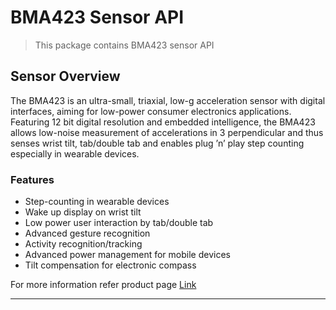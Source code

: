 # BMA423 Sensor API

> This package contains BMA423 sensor API

## Sensor Overview
The BMA423 is an ultra-small, triaxial, low-g acceleration sensor with digital interfaces, aiming for low-power consumer electronics applications. Featuring 12 bit digital resolution and embedded intelligence, the BMA423 allows low-noise measurement of accelerations in 3 perpendicular and thus senses wrist tilt, tab/double tab and enables plug ’n’ play step counting especially in wearable devices.

### Features

- Step-counting in wearable devices
- Wake up display on wrist tilt
- Low power user interaction by tab/double tab
- Advanced gesture recognition
- Activity recognition/tracking
- Advanced power management for mobile devices
- Tilt compensation for electronic compass

For more information refer product page [Link](https://www.bosch-sensortec.com/bst/products/all_products/bma423) 

---
